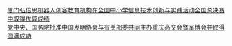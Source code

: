   
[厦门弘倍思机器人创客教育机构在全国中小学信息技术创新与实践活动全国总决赛中取得优异成绩](http://www.dianyue.me/archives/699/b2f9hwtd32g8f5h0/)  
[党中央、国务院批准中国发明协会与有关部委共同主办重庆高交会暨军博会并取得圆满成功](http://www.dianyue.me/archives/803/71smvgcei2l5muve/)